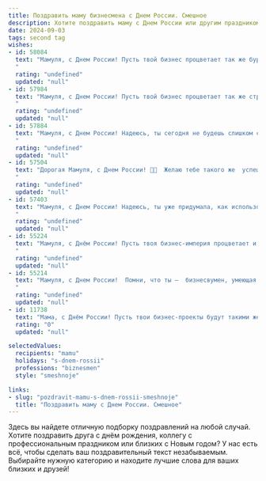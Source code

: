 ```yaml
---
title: Поздравить маму бизнесмена с Днем России. Смешное
description: Хотите поздравить маму с Днем России или другим праздником? Наш ИИ создаст незабываемое поздравление, а вы обязательно выделитесь среди других.  
date: 2024-09-03
tags: second tag
wishes:
- id: 58084
  text: "Мамуля, с Днем России! Пусть твой бизнес процветает так же бурно, как патриотизм в нашей стране!  😄
  "
  rating: "undefined"
  updated: "null"
- id: 57984
  text: "Мамуля, с Днем России! Пусть твой бизнес процветает так же стремительно, как рубль в 90-е! 😄
  "
  rating: "undefined"
  updated: "null"
- id: 57884
  text: "Мамуля, с Днем России! Надеюсь, ты сегодня не будешь слишком строгой к своим \"бизнес-операциям\" на кухне. 😅 Пусть твои \"инвестиции\" в блины и пироги принесут тебе только прибыль в виде довольных внуков! 😜
  "
  rating: "undefined"
  updated: "null"
- id: 57504
  text: "Дорогая Мамуля, с Днем России! 🎉🥳  Желаю тебе такого же  успешного бизнеса, как у Путина  -  только без санкций! 😜
  "
  rating: "undefined"
  updated: "null"
- id: 57403
  text: "Мамуля, с Днем России! Надеюсь, ты уже придумала, как использовать этот праздник для повышения своих бизнес-активов? 😉
  "
  rating: "undefined"
  updated: "null"
- id: 55224
  text: "Мамуля, с Днём России! Пусть твоя бизнес-империя процветает и приносит тебе не только прибыль, но и удовольствие! 😊 А главное, пусть твои сделки всегда будут удачными, как твой выбор сына/дочери! 🎉
  "
  rating: "undefined"
  updated: "null"
- id: 55214
  text: "Мамуля, с Днем России!  Помни, что ты –  бизнесвумен, умеющая строить империю, пусть даже из любви и заботы! 😉
  "
  rating: "undefined"
  updated: "null"
- id: 11738
  text: "Мама, с Днём России! Пусть твои бизнес-проекты будут такими же мощными, как наша армия, и такими же стабильными, как наша конституция. А если что-то пойдёт не так, знай: ты всегда можешь рассчитывать на поддержку, как наша страна на мировой арене! Смело вперёд, к новым вершинам!"
  rating: "0"
  updated: "null"

selectedValues:
  recipients: "mamu"
  holidays: "s-dnem-rossii"
  professions: "biznesmen"
  style: "smeshnoje"

links:
- slug: "pozdravit-mamu-s-dnem-rossii-smeshnoje"
  title: "Поздравить маму с Днем России. Смешное"
---
```


Здесь вы найдете отличную подборку поздравлений на любой случай. 
Хотите поздравить друга с днём рождения, коллегу с профессиональным праздником или близких с Новым годом? У нас есть всё, чтобы сделать ваш поздравительный текст незабываемым. Выбирайте нужную категорию и находите лучшие слова для ваших близких и друзей!

